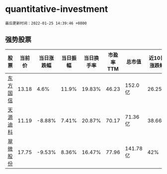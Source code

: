 # quantitative-investment

`最后更新时间：2022-01-25 14:39:46 +0800`

## 强势股票

|股票|当前价|当日涨跌幅|当日振幅|当日换手率|市盈率TTM|总市值|近10日涨跌幅|
|----|----|----|----|----|----|----|----|
|[东方国信](https://xueqiu.com/S/SZ300166)|13.18|4.6%|11.9%|19.83%|46.23|152.0亿|26.25%|
|[天源迪科](https://xueqiu.com/S/SZ300047)|11.19|-8.88%|7.41%|20.87%|70.17|71.36亿|38.66%|
|[翠微股份](https://xueqiu.com/S/SH603123)|17.75|-9.53%|8.36%|16.47%|77.96|141.78亿|42%|
